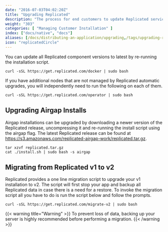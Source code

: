 ```yaml
---
date: "2016-07-03T04:02:20Z"
title: "Upgrading Replicated"
description: "The process for end customers to update Replicated services to access the latest improvements to the underlying system since their installation."
weight: "303"
categories: [ "Managing Customer Installation" ]
index: ["docs/native", "docs"]
aliases: [/docs/distributing-an-application/upgrading,/tags/upgrading-replicated/,/docs/distributing-an-application/upgrading/]
icon: "replicatedCircle"
---
```


You can update all Replicated component versions to latest by re-running the installation
script.

```shell
curl -sSL https://get.replicated.com/docker | sudo bash
```

If you have additional nodes that are not managed by Replicated automatic upgrades, you will independently need to run the following on each of them.

```shell
curl -sSL https://get.replicated.com/operator | sudo bash
```

## Upgrading Airgap Installs
Airgap installations can be upgraded by downloading a newer version of the Replicated release, uncompressing it and re-running the install script using the airgap flag.  The latest Replicated release can be found at https://s3.amazonaws.com/replicated-airgap-work/replicated.tar.gz.

```shell
tar xzvf replicated.tar.gz
cat ./install.sh | sudo bash -s airgap
```


## Migrating from Replicated v1 to v2
Replicated provides a one line migration script to upgrade your v1 installation to v2. The script will first stop your app
and backup all Replicated data in case there is a need for a restore. To invoke the migration script all you have to do
is run the script below and follow the prompts.

```shell
curl -sSL https://get.replicated.com/migrate-v2 | sudo bash
```

{{< warning title="Warning" >}}
To prevent loss of data, backing up your server is highly recommended before performing a migration.
{{< /warning >}}
